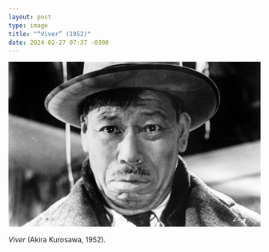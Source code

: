 ```yaml
---
layout: post
type: image
title: "“Viver” (1952)"
date: 2024-02-27 07:37 -0300
---
```

![Close no rosto de Takashi Shimura, no papel de Kanji Watanabe, com chapéu e expressão triste, no filme “Viver”. Foto em preto e branco.](/assets/2024/viver-akira-kurosawa.jpg)

*Viver* (Akira Kurosawa, 1952).